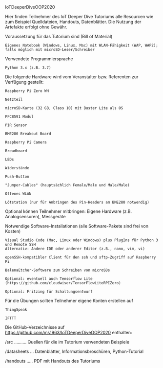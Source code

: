 IoTDeeperDiveOOP2020

Hier finden Teilnehmer des IoT Deeper Dive Tutoriums alle Resourcen wie zum Beispiel Quelldateien, Handouts, Datenblätter.
Die Nutzung der Artefakte erfolgt ohne Gewähr.

  Voraussetzung für das Tutorium sind (Bill of Material)

    Eigenes Notebook (Windows, Linux, Mac) mit WLAN-Fähigkeit (WAP, WAP2); 
    falls möglich mit microSD-Leser/Schreiber
    
  Verwendete Programmiersprache
  
    Python 3.x (z.B. 3.7)
  
  Die folgende Hardware wird vom Veranstalter bzw. Referenten zur Verfügung gestellt:
  
    Raspberry Pi Zero WH
    
    Netzteil
    
    microSD-Karte (32 GB, Class 10) mit Buster Lite als OS
    
    PFC8591 Modul
    
    PIR Sensor
    
    BME280 Breakout Board
    
    Raspberry Pi Camera 
    
    Breadboard
    
    LEDs
    
    Widerstände
    
    Push-Button
    
    "Jumper-Cables" (hauptsächlich Female/Male und Male/Male)
    
    Offenes WLAN
    
    Lötstation (nur für Anbringen des Pin-Headers am BME280 notwendig)
    
    
Optional können Teilnehmer mitbringen: Eigene Hardware (z.B. Analogsensoren), Messgeräte
  

Notwendige Software-Installationen (alle Software-Pakete sind frei von Kosten)


    Visual Studio Code (Mac, Linux oder Windows) plus PlugIns für Python 3 und Remote SSH
    Alternativ: Andere IDE oder anderer Editor (z.B., nano, vim, vi)
  
    openSSH-kompatibler Client für den ssh und sftp-Zugriff auf Raspberry Pi
  
    BalenaEtcher-Software zum Schreiben von microSDs
  
    Optional: eventuell auch Tensorflow Lite (https://github.com/cloudwiser/TensorFlowLiteRPIZero)
    
    Optional: Fritzing für Schaltungsentwurf
  
Für die Übungen sollten Teilnehmer eigene Konten erstellen auf

    ThingSpeak
  
    IFTTT
    
Die GitHub-Verzeichnisse auf https://github.com/ms1963/IoTDeeperDiveOOP2020 enthalten:

/src .......... Quellen für die im Tutorium verwendeten Beispiele

/datasheets ... Datenblätter, Informationsbroschüren, Python-Tutorial

/handouts ..... PDF mit Handouts des Tutoriums
  

